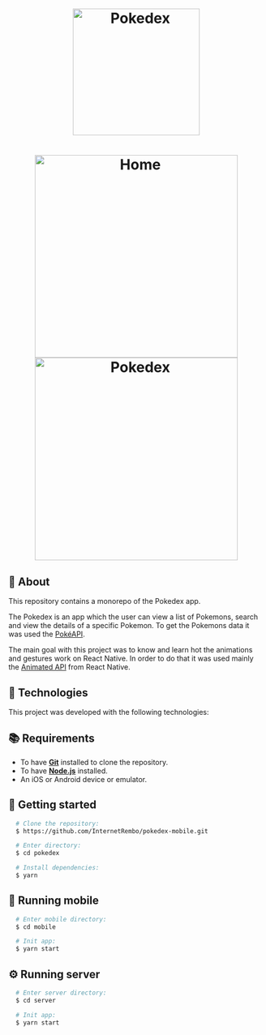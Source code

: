 <h1 align="center">
  <img alt="Pokedex" src="https://ik.imagekit.io/hwyksvj4iv/pokedex_N_WgWrJK0s.png" width="250px" />
</h1>

<h1 align="center">
  <img alt="Home" src="https://res.cloudinary.com/matheuspires/image/upload/v1608076168/home_imjh7b.gif" width="400" />
  <img alt="Pokedex" src="https://res.cloudinary.com/matheuspires/image/upload/v1608076006/pokemon_ismsal.gif" width="400" />
</h1>

## :page_with_curl: About
This repository contains a monorepo of the Pokedex app.

The Pokedex is an app which the user can view a list of Pokemons, search and view the details of a specific Pokemon. To get the Pokemons data it was used the [PokéAPI](https://pokeapi.co/).

The main goal with this project was to know and learn hot the animations and gestures work on React Native. In order to do that it was used mainly the [Animated API](https://reactnative.dev/docs/animated) from React Native.

## :hammer: Technologies

This project was developed with the following technologies:

## :books: Requirements
- To have [**Git**](https://git-scm.com/) installed to clone the repository.
- To have [**Node.js**](https://nodejs.org/en/) installed.
- An iOS or Android device or emulator.

## :rocket: Getting started
``` bash
  # Clone the repository:
  $ https://github.com/InternetRembo/pokedex-mobile.git

  # Enter directory:
  $ cd pokedex

  # Install dependencies:
  $ yarn
```

## :iphone: Running mobile
```bash
  # Enter mobile directory:
  $ cd mobile

  # Init app:
  $ yarn start
```

## :gear: Running server
```bash
  # Enter server directory:
  $ cd server

  # Init app:
  $ yarn start
```
